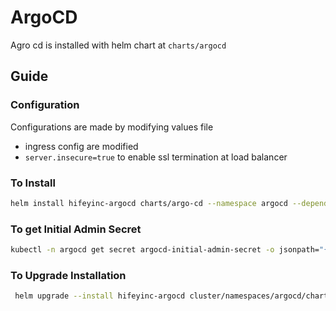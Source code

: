 # ArgoCD

Agro cd is installed with helm chart at `charts/argocd`

## Guide

### Configuration

Configurations are made by modifying values file

- ingress config are modified
- `server.insecure=true` to enable ssl termination at load balancer

### To Install

```bash
helm install hifeyinc-argocd charts/argo-cd --namespace argocd --dependency-update
```

### To get Initial Admin Secret

```bash
kubectl -n argocd get secret argocd-initial-admin-secret -o jsonpath="{.data.password}" | base64 -d

```

### To Upgrade Installation

```bash
 helm upgrade --install hifeyinc-argocd cluster/namespaces/argocd/charts/argo-cd --namespace argocd --dependency-update
```